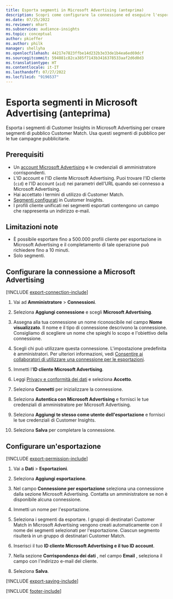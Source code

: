 ```yaml
---
title: Esporta segmenti in Microsoft Advertising (anteprima)
description: Scopri come configurare la connessione ed eseguire l'esportazione in Microsoft Advertising.
ms.date: 07/25/2022
ms.reviewer: mhart
ms.subservice: audience-insights
ms.topic: conceptual
author: pkieffer
ms.author: philk
manager: shellyha
ms.openlocfilehash: 44217e7823ffbe14d232b3e33de1b4ea6ed69dcf
ms.sourcegitcommit: 594081c82ca385f7143b3416378533aaf2d6d0d3
ms.translationtype: HT
ms.contentlocale: it-IT
ms.lasthandoff: 07/27/2022
ms.locfileid: "9196537"
---
```

# <a name="export-segments-to-microsoft-advertising-preview"></a>Esporta segmenti in Microsoft Advertising (anteprima)

Esporta i segmenti di Customer Insights in Microsoft Advertising per creare segmenti di pubblico Customer Match. Usa questi segmenti di pubblico per le tue campagne pubblicitarie.

## <a name="prerequisites"></a>Prerequisiti

- Un [account Microsoft Advertising](https://ads.microsoft.com/) e le credenziali di amministratore corrispondenti.
- L'ID account e l'ID cliente Microsoft Advertising. Puoi trovare l'ID cliente (`cid`) e l'ID account (`aid`) nei parametri dell'URL quando sei connesso a Microsoft Advertising.
- Hai accettato i termini di utilizzo di Customer Match.
- [Segmenti configurati](segments.md) in Customer Insights.
- I profili cliente unificati nei segmenti esportati contengono un campo che rappresenta un indirizzo e-mail.

## <a name="known-limitations"></a>Limitazioni note

- È possibile esportare fino a 500.000 profili cliente per esportazione in Microsoft Advertising e il completamento di tale operazione può richiedere fino a 10 minuti.
- Solo segmenti.

## <a name="set-up-connection-to-microsoft-advertising"></a>Configurare la connessione a Microsoft Advertising

[!INCLUDE [export-connection-include](includes/export-connection-admn.md)]

1. Vai ad **Amministratore** > **Connessioni**.

1. Seleziona **Aggiungi connessione** e scegli **Microsoft Advertising**.

1. Assegna alla tua connessione un nome riconoscibile nel campo **Nome visualizzato**. Il nome e il tipo di connessione descrivono la connessione. Consigliamo di scegliere un nome che spieghi lo scopo e l'obiettivo della connessione.

1. Scegli chi può utilizzare questa connessione. L'impostazione predefinita è amministratori. Per ulteriori informazioni, vedi [Consentire ai collaboratori di utilizzare una connessione per le esportazioni](connections.md#allow-contributors-to-use-a-connection-for-exports).

1. Immetti l'**ID cliente Microsoft Advertising**.

1. Leggi [Privacy e conformità dei dati](connections.md#data-privacy-and-compliance) e seleziona **Accetto**.

1. Seleziona **Connetti** per inizializzare la connessione.

1. Seleziona **Autentica con Microsoft Advertising** e fornisci le tue credenziali di amministratore per Microsoft Advertising.

1. Seleziona **Aggiungi te stesso come utente dell'esportazione** e fornisci le tue credenziali di Customer Insights.

1. Seleziona **Salva** per completare la connessione.

## <a name="configure-an-export"></a>Configurare un'esportazione

[!INCLUDE [export-permission-include](includes/export-permission.md)]

1. Vai a **Dati** > **Esportazioni**.

1. Seleziona **Aggiungi esportazione**.

1. Nel campo **Connessione per esportazione** seleziona una connessione dalla sezione Microsoft Advertising. Contatta un amministratore se non è disponibile alcuna connessione.

1. Immetti un nome per l'esportazione.

1. Seleziona i segmenti da esportare. I gruppi di destinatari Customer Match in Microsoft Advertising vengono creati automaticamente con il nome dei segmenti selezionati per l'esportazione. Ciascun segmento risulterà in un gruppo di destinatari Customer Match.

1. Inserisci il tuo **ID cliente Microsoft Advertising e il tuo ID account**.

1. Nella sezione **Corrispondenza dei dati** , nel campo **Email** , seleziona il campo con l'indirizzo e-mail del cliente.

1. Seleziona **Salva**.

[!INCLUDE [export-saving-include](includes/export-saving.md)]

[!INCLUDE [footer-include](includes/footer-banner.md)]
